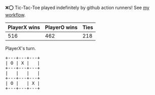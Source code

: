:x::o: Tic-Tac-Toe played indefinitely by github action runners! See [my workflow](.github/workflows/play.yaml).

|PlayerX wins|PlayerO wins|Ties|
|-|-|-|
|516|462|218|

PlayerX's turn.

<pre>
+---+---+---+
| O | X |   |
+---+---+---+
|   |   |   |
+---+---+---+
| O |   | X |
+---+---+---+
</pre>